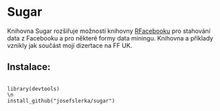 <h1>Sugar</h1>
Knihovna Sugar rozšiřuje možnosti knihovny <a href="https://github.com/pablobarbera/Rfacebook">RFacebooku</a> pro stahování data z Facebooku a pro některé formy data miningu. Knihovna a příklady vznikly jak součást mojí dizertace na FF UK.
<h2>Instalace:</h2>
<code>
library(devtools)
\n
install_github("josefslerka/sugar")
</code>
